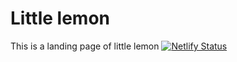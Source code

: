 # Little lemon
 This is a landing page of little lemon
[![Netlify Status](https://api.netlify.com/api/v1/badges/a9a98ac5-853b-454c-9ce5-c6e2e2a4ec35/deploy-status)](https://app.netlify.com/sites/deluxe-nougat-cbc20c/deploys)
